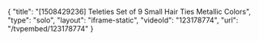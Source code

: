{
    "title": "[1508429236] Teleties Set of 9  Small Hair Ties  Metallic Colors",
    "type": "solo",
    "layout": "iframe-static",
    "videoId": "123178774",
    "url": "\/tvpembed\/123178774"
}